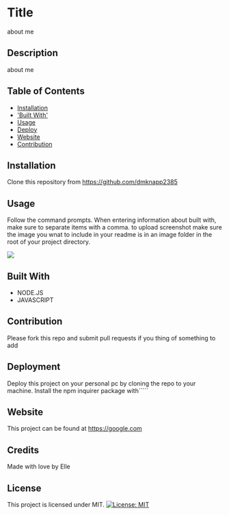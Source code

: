 # Title
about me

## Description
about me


## Table of Contents

* [Installation](#installation)
* ['Built With'](#built-with)
* [Usage](#usage)
* [Deploy](#deploy)
* [Website](#Website)
* [Contribution](#Contribution)

## Installation
Clone this repository from https://github.com/dmknapp2385
    
## Usage
Follow the command prompts. When entering information about built with, make sure to separate items with a comma. to upload screenshot make sure the image you wnat to include in your readme is in an image folder in the root of your project directory. 
  
    
![](assets/images/image.png)
  
## Built With

* NODE.JS
* JAVASCRIPT
    
## Contribution
Please fork this repo and submit pull requests if you thing of something to add 
  
## Deployment

Deploy this project on your personal pc by cloning the repo to your machine. Install the npm inquirer package with`````
  
## Website

This project can be found at https://google.com
  
## Credits
Made with love by Elle

## License

This project is licensed under MIT.
[![License: MIT](https://img.shields.io/badge/License-MIT-yellow.svg)](https://opensource.org/licenses/MIT)

